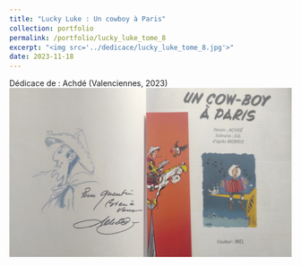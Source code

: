 ```yaml
---
title: "Lucky Luke : Un cowboy à Paris"
collection: portfolio
permalink: /portfolio/lucky_luke_tome_8
excerpt: "<img src='../dedicace/lucky_luke_tome_8.jpg'>"
date: 2023-11-18
---
```


Dédicace de : Achdé (Valenciennes, 2023)
<img src='../dedicace/lucky_luke_tome_8.jpg'>